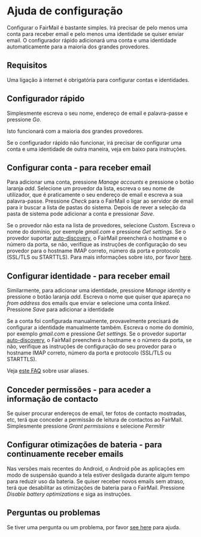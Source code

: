 # Ajuda de configuração

Configurar o FairMail é bastante simples. Irá precisar de pelo menos uma conta para receber email e pelo menos uma identidade se quiser enviar email. O configurador rápido adicionará uma conta e uma identidade automaticamente para a maioria dos grandes provedores.

## Requisitos

Uma ligação à internet é obrigatória para configurar contas e identidades.

## Configurador rápido

Simplesmente escreva o seu nome, endereço de email e palavra-passe e pressione *Go*.

Isto funcionará com a maioria dos grandes provedores.

Se o configurador rápido não funcionar, irá precisar de configurar uma conta e uma identidade de outra maneira, veja em baixo para instruções.

## Configurar conta - para receber email

Para adicionar uma conta, pressione *Manage accounts* e pressione o botão laranja *add*. Selecione um provedor da lista, escreva o seu nome de utilizador, que é praticamente o seu endereço de email e escreva a sua palavra-passe. Pressione *Check* para o FairMail o ligar ao servidor de email para ir buscar a lista de pastas do sistema. Depois de rever a seleção da pasta de sistema pode adicionar a conta e pressionar *Save*.

Se o provedor não esta na lista de provedores, selecione *Custom*. Escreva o nome do domínio, por exemple *gmail.com* e pressione *Get settings*. Se o provedor suportar [auto-discovery](https://tools.ietf.org/html/rfc6186), o FairMail preencherá o hostname e o número da porta, se não, verifique as instruções de configuração do seu provedor para o hostname IMAP correto, número da porta e protocolo (SSL/TLS ou STARTTLS). Para mais informações sobre isto, por favor [here](https://github.com/M66B/FairEmail/blob/master/FAQ.md#authorizing-accounts).

## Configurar identidade - para receber email

Similarmente, para adicionar uma identidade, pressione *Manage identity* e pressione o botão laranja *add*. Escreva o nome que quiser que apareça no *from address* dos emails que enviar e selecione uma conta *linked*. Pressione *Save* para adicionar a identidade

Se a conta foi configurada manualmente, provavelmente precisará de configurar a identidade manualmente também. Escreva o nome do domínio, por exemplo *gmail.com* e pressione *Get settings*. Se o provedor suportar [auto-discovery](https://tools.ietf.org/html/rfc6186), o FairMail preencherá o hostname e o número da porta, se não, verifique as instruções de configuração do seu provedor para o hostname IMAP correto, número da porta e protocolo (SSL/TLS ou STARTTLS).

Veja [este FAQ](https://github.com/M66B/FairEmail/blob/master/FAQ.md#FAQ9) sobre usar aliases.

## Conceder permissões - para aceder a informação de contacto

Se quiser procurar endereços de email, ter fotos de contacto mostradas, etc, terá que conceder a permissão de leitura de contactos ao FairMail. Simplesmente pressione *Grant permissions* e selecione *Permitir*

## Configurar otimizações de bateria - para continuamente receber emails

Nas versões mais recentes do Android, o Android põe as aplicações em modo de suspensão quando a tela estiver desligada durante algum tempo para reduzir uso da bateria. Se quiser receber novos emails sem atraso, terá que desabilitar as otimizações de bateria para o FairMail. Pressione *Disable battery optimizations* e siga as instruções.

## Perguntas ou problemas

Se tiver uma pergunta ou um problema, por favor [see here](https://github.com/M66B/FairEmail/blob/master/FAQ.md) para ajuda.
